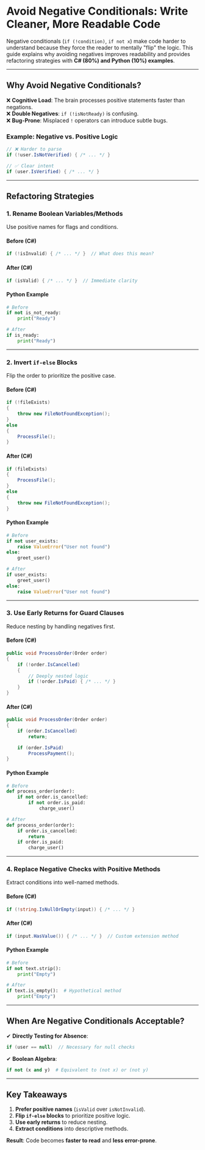 # **Avoid Negative Conditionals: Write Cleaner, More Readable Code**  

Negative conditionals (`if (!condition)`, `if not x`) make code harder to understand because they force the reader to mentally "flip" the logic. This guide explains why avoiding negatives improves readability and provides refactoring strategies with **C# (80%) and Python (10%) examples**.

---

## **Why Avoid Negative Conditionals?**  
❌ **Cognitive Load**: The brain processes positive statements faster than negations.  
❌ **Double Negatives**: `if (!isNotReady)` is confusing.  
❌ **Bug-Prone**: Misplaced `!` operators can introduce subtle bugs.  

### **Example: Negative vs. Positive Logic**  
```csharp
// ❌ Harder to parse
if (!user.IsNotVerified) { /* ... */ }

// ✅ Clear intent
if (user.IsVerified) { /* ... */ }
```

---

## **Refactoring Strategies**  

### **1. Rename Boolean Variables/Methods**  
Use positive names for flags and conditions.  

#### **Before (C#)**
```csharp
if (!isInvalid) { /* ... */ }  // What does this mean?
```

#### **After (C#)**
```csharp
if (isValid) { /* ... */ }  // Immediate clarity
```

#### **Python Example**
```python
# Before
if not is_not_ready:  
    print("Ready")  

# After  
if is_ready:  
    print("Ready")
```

---

### **2. Invert `if-else` Blocks**  
Flip the order to prioritize the positive case.  

#### **Before (C#)**
```csharp
if (!fileExists) 
{
    throw new FileNotFoundException();
} 
else 
{
    ProcessFile();
}
```

#### **After (C#)**
```csharp
if (fileExists) 
{
    ProcessFile();
} 
else 
{
    throw new FileNotFoundException();
}
```

#### **Python Example**
```python
# Before  
if not user_exists:  
    raise ValueError("User not found")  
else:  
    greet_user()  

# After  
if user_exists:  
    greet_user()  
else:  
    raise ValueError("User not found")  
```

---

### **3. Use Early Returns for Guard Clauses**  
Reduce nesting by handling negatives first.  

#### **Before (C#)**
```csharp
public void ProcessOrder(Order order) 
{
    if (!order.IsCancelled) 
    {
        // Deeply nested logic
        if (!order.IsPaid) { /* ... */ }
    }
}
```

#### **After (C#)**
```csharp
public void ProcessOrder(Order order) 
{
    if (order.IsCancelled) 
        return;

    if (order.IsPaid) 
        ProcessPayment();
}
```

#### **Python Example**
```python
# Before  
def process_order(order):  
    if not order.is_cancelled:  
        if not order.is_paid:  
            charge_user()  

# After  
def process_order(order):  
    if order.is_cancelled:  
        return  
    if order.is_paid:  
        charge_user()  
```

---

### **4. Replace Negative Checks with Positive Methods**  
Extract conditions into well-named methods.  

#### **Before (C#)**
```csharp
if (!string.IsNullOrEmpty(input)) { /* ... */ }
```

#### **After (C#)**
```csharp
if (input.HasValue()) { /* ... */ }  // Custom extension method
```

#### **Python Example**
```python
# Before  
if not text.strip():  
    print("Empty")  

# After  
if text.is_empty():  # Hypothetical method  
    print("Empty")  
```

---

## **When Are Negative Conditionals Acceptable?**  
✔ **Directly Testing for Absence**:  
```csharp
if (user == null)  // Necessary for null checks  
```
✔ **Boolean Algebra**:  
```python
if not (x and y)  # Equivalent to (not x) or (not y)  
```

---

## **Key Takeaways**  
1. **Prefer positive names** (`isValid` over `isNotInvalid`).  
2. **Flip `if-else` blocks** to prioritize positive logic.  
3. **Use early returns** to reduce nesting.  
4. **Extract conditions** into descriptive methods.  

**Result**: Code becomes **faster to read** and **less error-prone**.  

